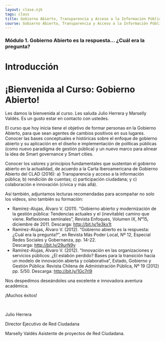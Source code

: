 ```yaml
---
layout: clase.njk
tags: class
title: Gobierno Abierto, Transparencia y Acceso a la Información Pública
course: Gobierno Abierto, Transparencia y Acceso a la Información Pública
---
```

### Módulo 1. Gobierno Abierto es la respuesta… ¿Cuál era la pregunta?

# Introducción

# **¡Bienvenida al Curso: Gobierno Abierto!**

Les damos la bienvenida al curso. Les saluda Julio Herrera y Marselly Valdés. Es un gusto estar en contacto con ustedes.

El curso que hoy inicia tiene el objetivo de formar personas en la Gobierno Abierto, para que sean agentes de cambios positivos en sus lugares. Conocer las bases conceptuales e históricas sobre el enfoque de gobierno abierto y su aplicación en el diseño e implementación de políticas públicas (como nuevo paradigma de gestión pública) y un nuevo marco para alinear la idea de Smart governance y Smart cities.

Conocer los valores y principios fundamentales que sustentan el gobierno abierto en la actualidad, de acuerdo a la Carta Iberoamericana de Gobierno Abierto del CLAD (2016): a) Transparencia y acceso a la información pública; b) rendición de cuentas; c) participación ciudadana; y c) colaboración e innovación (cívica y más allá).

Así también, adjuntamos lecturas recomendadas para acompañar no solo los vídeos, sino también su formación:

* Ramírez-Alujas, Álvaro V. (2011). “Gobierno abierto y modernización de la gestión pública: Tendencias actuales y el (inevitable) camino que viene. Reflexiones seminales”, Revista Enfoques, Volumen IX, N°15, diciembre de 2011. Descarga: <http://bit.ly/1e3kx1t>
* Ramírez-Alujas, Álvaro V. (2012). “Gobierno abierto es la respuesta: ¿Cuál era la pregunta?”, en Revista Más Poder Local, Nº 12, Especial Redes Sociales y Gobernanza, pp. 14-22. Descarga: <http://bit.ly/29urN9y>
* Ramírez-Alujas, Álvaro V. (2012). “Innovación en las organizaciones y servicios públicos: ¿El eslabón perdido? Bases para la transición hacia un modelo de innovación abierta y colaborativa”, Estado, Gobierno y Gestión Pública: Revista Chilena de Administración Pública, Nº 19 (2012) pp. 5/50. Descarga: <http://bit.ly/1Gc7rI9>

Nos despedimos deseándoles una excelente e innovadora aventura académica.

¡Muchos éxitos!

 

Julio Herrera

Director Ejecutivo de Red Ciudadana

Marselly Valdés Asistente de proyectos de Red Ciudadana.